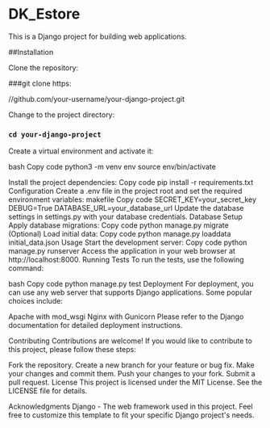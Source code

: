 # DK_Estore
This is a Django project for building web applications.

##Installation

Clone the repository:

###git clone https:

//github.com/your-username/your-django-project.git

Change to the project directory:

### `cd your-django-project`

Create a virtual environment and activate it:

bash
Copy code
python3 -m venv env
source env/bin/activate

Install the project dependencies:
Copy code
pip install -r requirements.txt
Configuration
Create a .env file in the project root and set the required environment variables:
makefile
Copy code
SECRET_KEY=your_secret_key
DEBUG=True
DATABASE_URL=your_database_url
Update the database settings in settings.py with your database credentials.
Database Setup
Apply database migrations:
Copy code
python manage.py migrate
(Optional) Load initial data:
Copy code
python manage.py loaddata initial_data.json
Usage
Start the development server:
Copy code
python manage.py runserver
Access the application in your web browser at http://localhost:8000.
Running Tests
To run the tests, use the following command:

bash
Copy code
python manage.py test
Deployment
For deployment, you can use any web server that supports Django applications. Some popular choices include:

Apache with mod_wsgi
Nginx with Gunicorn
Please refer to the Django documentation for detailed deployment instructions.

Contributing
Contributions are welcome! If you would like to contribute to this project, please follow these steps:

Fork the repository.
Create a new branch for your feature or bug fix.
Make your changes and commit them.
Push your changes to your fork.
Submit a pull request.
License
This project is licensed under the MIT License. See the LICENSE file for details.

Acknowledgments
Django - The web framework used in this project.
Feel free to customize this template to fit your specific Django project's needs.
